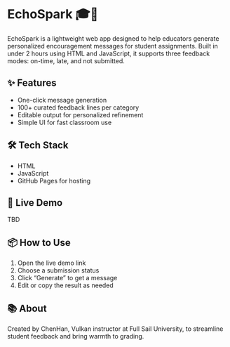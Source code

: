 # EchoSpark 🎓💬

EchoSpark is a lightweight web app designed to help educators generate personalized encouragement messages for student assignments. Built in under 2 hours using HTML and JavaScript, it supports three feedback modes: on-time, late, and not submitted.

## ✨ Features
- One-click message generation
- 100+ curated feedback lines per category
- Editable output for personalized refinement
- Simple UI for fast classroom use

## 🛠️ Tech Stack
- HTML
- JavaScript
- GitHub Pages for hosting

## 🚀 Live Demo
TBD

## 📦 How to Use
1. Open the live demo link
2. Choose a submission status
3. Click “Generate” to get a message
4. Edit or copy the result as needed

## 📚 About
Created by ChenHan, Vulkan instructor at Full Sail University, to streamline student feedback and bring warmth to grading.
